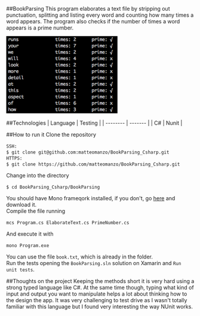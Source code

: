 ##BookParsing
This program elaborates a text file by stripping out punctuation, splitting and listing every word and counting how many times a word appears.
The program also checks if the number of times a word appears is a prime number.

![image](./image.png)

##Technologies
| Language | Testing |
| -------- | ------- |
| C#       | Nunit   |

##How to run it
Clone the repository
```
SSH:
$ git clone git@github.com:matteomanzo/BookParsing_Csharp.git
HTTPS:
$ git clone https://github.com/matteomanzo/BookParsing_Csharp.git
```
Change into the directory
```
$ cd BookParsing_Csharp/BookParsing
```
You should have Mono frameqork installed, if you don't, go [here](http://www.mono-project.com/download/) and download it. <br/>
Compile the file running
```
mcs Program.cs ElaborateText.cs PrimeNumber.cs
```
And execute it with
```
mono Program.exe
```
You can use the file `book.txt`, which is already in the folder. <br/> 
Run the tests opening the `BookParsing.sln` solution on Xamarin and `Run unit tests`.

##Thoughts on the project
Keeping the methods short it is very hard using a strong typed language like C#. At the same time though, typing what kind of input and output you want to manipulate helps a lot about thinking how to the design the app.
It was very challenging to test drive as I wasn't totally familiar with this language but I found very interesting the way NUnit works.
